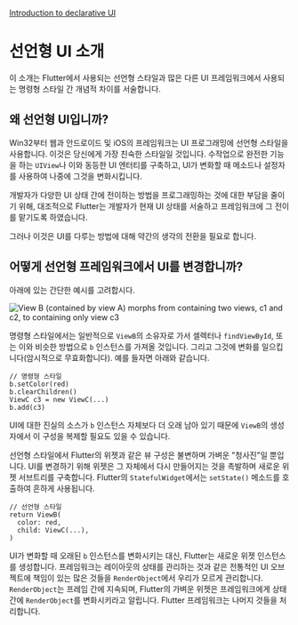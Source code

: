 [Introduction to declarative UI](https://flutter.io/docs/get-started/flutter-for/declarative)

# 선언형 UI 소개

이 소개는 Flutter에서 사용되는 선언형 스타일과 많은 다른 UI 프레임워크에서 사용되는 명령형 스타일 간 개념적 차이를 서술합니다.

## 왜 선언형 UI입니까?

Win32부터 웹과 안드로이드 및 iOS의 프레임워크는 UI 프로그래밍에 선언형 스타일을 사용합니다. 이것은 당신에게 가장 친숙한 스타일일 것입니다. 수작업으로 완전한 기능을 하는 `UIView`나 이와 동등한 UI 엔터티를 구축하고, UI가 변화할 때 메소드나 설정자를 사용하여 나중에 그것을 변화시킵니다.

개발자가 다양한 UI 상태 간에 전이하는 방법을 프로그래밍하는 것에 대한 부담을 줄이기 위해, 대조적으로 Flutter는 개발자가 현재 UI 상태를 서술하고 프레임워크에 그 전이를 맡기도록 하였습니다.

그러나 이것은 UI를 다루는 방법에 대해 약간의 생각의 전환을 필요로 합니다.

## 어떻게 선언형 프레임워크에서 UI를 변경합니까?

아래에 있는 간단한 예시를 고려합시다.

![View B (contained by view A) morphs from containing two views, c1 and c2, to containing only view c3](https://flutter.io/images/declarativeUIchanges.png)

명령형 스타일에서는 일반적으로 `ViewB`의 소유자로 가서 셀렉터나 `findViewById`, 또는 이와 비슷한 방법으로 `b` 인스턴스를 가져올 것입니다. 그리고 그것에 변화를 일으킵니다(암시적으로 무효화합니다). 예를 들자면 아래와 같습니다.

```
// 명령형 스타일
b.setColor(red)
b.clearChildren()
ViewC c3 = new ViewC(...)
b.add(c3)
```

UI에 대한 진실의 소스가 `b` 인스턴스 자체보다 더 오래 남아 있기 때문에 `ViewB`의 생성자에서 이 구성을 복제할 필요도 있을 수 있습니다.

선언형 스타일에서 Flutter의 위젯과 같은 뷰 구성은 불변하며 가벼운 "청사진"일 뿐입니다. UI를 변경하기 위해 위젯은 그 자체에서 다시 만들어지는 것을 촉발하며 새로운 위젯 서브트리를 구축합니다. Flutter의 `StatefulWidget`에서는 `setState()` 메소드를 호출하여 흔하게 사용됩니다.

```
// 선언형 스타일
return ViewB(
  color: red,
  child: ViewC(...),
)
```

UI가 변화할 때 오래된 `b` 인스턴스를 변화시키는 대신, Flutter는 새로운 위젯 인스턴스를 생성합니다. 프레임워크는 레이아웃의 상태를 관리하는 것과 같은 전통적인 UI 오브젝트에 책임이 있는 많은 것들을 `RenderObject`에서 우리가 모르게 관리합니다. `RenderObject`는 프레임 간에 지속되며, Flutter의 가벼운 위젯은 프레임워크에게 상태 간에 `RenderObject`를 변화시키라고 알립니다. Flutter 프레임워크는 나머지 것들을 처리합니다.